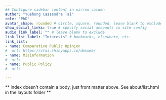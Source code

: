 ```yaml
---
## Configure sidebar content in narrow column
author: "Yuehong Cassandra Tai"
role: "PhD"
avatar_shape: rounded # circle, square, rounded, leave blank to exclude
show_social_links: true # specify social accounts in site config
audio_link_label: "" # leave blank to exclude
link_list_label: "Interests" # bookmarks, elsewhere, etc.
link_list:
- name: Comparative Public Opinion 
#  url: https://ctai.shinyapps.io/dmsweb/
- name: Misinformation
#  url: 
- name: Public Policy
#  url: 

---
```


** index doesn't contain a body, just front matter above.
See about/list.html in the layouts folder **